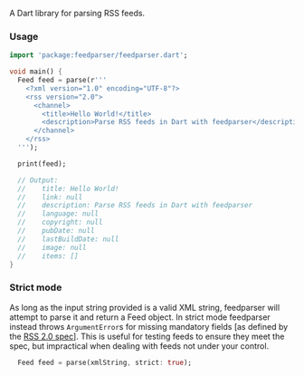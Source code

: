 A Dart library for parsing RSS feeds.

### Usage

```dart
import 'package:feedparser/feedparser.dart';

void main() {
  Feed feed = parse(r'''
    <?xml version="1.0" encoding="UTF-8"?>
    <rss version="2.0">
      <channel>
        <title>Hello World!</title>      
        <description>Parse RSS feeds in Dart with feedparser</description>
      </channel>
    </rss>
  ''');

  print(feed);

  // Output:
  //    title: Hello World!
  //    link: null
  //    description: Parse RSS feeds in Dart with feedparser
  //    language: null
  //    copyright: null
  //    pubDate: null
  //    lastBuildDate: null
  //    image: null
  //    items: []
}
```

### Strict mode

As long as the input string provided is a valid XML string, feedparser will 
attempt to parse it and return a Feed object. In strict mode feedparser instead
throws `ArgumentError`s for missing mandatory fields [as defined by the
[RSS 2.0 spec](https://cyber.harvard.edu/rss/rss.html)]. This is useful for
testing feeds to ensure they meet the spec, but impractical when dealing with 
feeds not under your control.

```dart
  Feed feed = parse(xmlString, strict: true);
```
